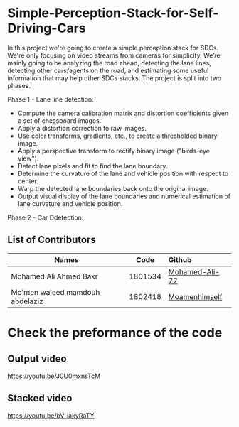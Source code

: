 # Simple-Perception-Stack-for-Self-Driving-Cars
In this project we're going to create a simple perception stack for SDCs. We're only focusing on video streams from cameras for simplicity. We’re mainly going to be analyzing the road ahead, detecting the lane lines, detecting other cars/agents on the road, and estimating some useful information that may help other SDCs stacks. The project is split into two phases.

Phase 1 - Lane line detection:
* Compute the camera calibration matrix and distortion coefficients given a set of chessboard images.
* Apply a distortion correction to raw images.
* Use color transforms, gradients, etc., to create a thresholded binary image.
* Apply a perspective transform to rectify binary image ("birds-eye view").
* Detect lane pixels and fit to find the lane boundary.
* Determine the curvature of the lane and vehicle position with respect to center.
* Warp the detected lane boundaries back onto the original image.
* Output visual display of the lane boundaries and numerical estimation of lane curvature and vehicle position.  

Phase 2 - Car Ddetection:


## List of Contributors
| Names    |      Code     |    Github  |
|----------|:-------------:|:-------------|
| Mohamed Ali Ahmed Bakr |  1801534 | [Mohamed-Ali-77](https://github.com/Mohamed-Ali-77)     |
| Mo'men waleed mamdouh abdelaziz|   1802418  | [Moamenhimself](https://github.com/Moamenhimself)   |

# Check the preformance of the code 

## Output video
https://youtu.be/J0U0mxnsTcM
## Stacked video
https://youtu.be/bV-iakyRaTY
